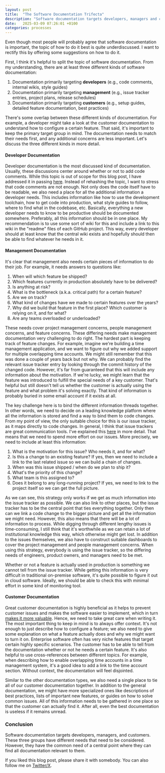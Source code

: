 ```yaml
---
layout: post
title:  "The Software Documentation Trifecta"
description: "Software documentation targets developers, managers and customers. This blog post explains how to craft helpful software documentation for all three groups."
date:   2025-03-09 07:26:01 +0100
categories: processes
---
```

Even though most people will probably agree that software documentation is important, the topic of how to do it best is quite underdiscussed. I want to rectify this by offering some suggestions on how to do it. 

First, I think it's helpful to split the topic of software documentation. From my understanding, there are at least three different kinds of software documentation:
1. Documentation primarily targeting **developers** (e.g., code comments, internal wikis, style guides)
2. Documentation primarily targeting **management** (e.g., issue tracker entries, project plans, release schedules)
3. Documentation primarily targeting **customers** (e.g., setup guides, detailed feature documentation, best practices)

There's some overlap between these different kinds of documentation. For example, a developer might take a look at the customer documentation to understand how to configure a certain feature. That said, it's important to keep the primary target group in mind. The documentation needs to match their needs first, and any additional concerns are less important. Let's discuss the three different kinds in more detail.

#### Developer Documentation
Developer documentation is the most discussed kind of documentation. Usually, these discussions center around whether or not to add code comments. While this topic is out of scope for this blog post, I have addressed it in passing [here](https://thinkingsideways.net/code/clean-code.html). Instead of rehashing the topic, I want to stress that code comments are not enough. Not only does the code itself have to be readable, we also need a place for all the additional information a developer needs. This includes information like how to use the development toolchain, how to get code into production, what style guides to follow, where to find what in the codebase, etc. Basically, everything a new developer needs to know to be productive should be documented somewhere. Preferably, all this information should be in one place. My recommendation is to use some sort of wiki for this and include a link to this wiki in the "readme" files of each GitHub project. This way, every developer should at least know that the central wiki exists and hopefully should then be able to find whatever he needs in it.

#### Management Documentation
It's clear that management also needs certain pieces of information to do their job. For example, it needs answers to questions like:
1. When will which feature be shipped?
2. Which features currently in production absolutely have to be delivered?
3. Is anything at risk?
4. What is the bottleneck (a.k.a. critical path) for a certain feature?
5. Are we on track?
6. What kind of changes have we made to certain features over the years?
7. Why did we build that feature in the first place? Which customer is relying on it, and for what?
8. Are any teams overloaded or underloaded?

These needs cover project management concerns, people management concerns, and feature concerns. These differing needs make management documentation very challenging to do right. The hardest part is keeping track of feature changes. For example, imagine we're building a time management application, and we want to figure out why we added support for multiple overlapping time accounts. We might still remember that this was done a couple of years back but not why. We can probably find the relevant issue tracker entry by looking through the commit history of the changed code. However, it's far from guaranteed that this will include any information about the motivation. If we're lucky, we might learn that the feature was introduced to fulfill the special needs of a key customer. That's helpful but still doesn't tell us whether the customer is actually using the feature and what problem it's solving exactly. That kind of information is probably buried in some email account if it exists at all.

The key challenge here is to bind the different information threads together. In other words, we need to decide on a leading knowledge platform where all the information is stored and find a way to bind them to code changes. From my point of view, the only suitable choice for this is our issue tracker, as it maps directly to code changes. In general, I think that issue trackers are great communication tools. I've explained this [here](https://thinkingsideways.net/processes/issue-tracker.html) in more detail. That means that we need to spend more effort on our issues. More precisely, we need to include at least this information:
1. What is the motivation for this issue? Who needs it, and for what?
2. Is this a change to an existing feature? If yes, then we need to include a link to the last related issue so we can build a chain of changes.
3. When was this issue shipped / when do we plan to ship it?
4. What's the priority of this change?
5. What team is this assigned to?
6. Does it belong to any long-running project? If yes, we need to link to the project itself so we can get the full picture.

As we can see, this strategy only works if we get as much information into the issue tracker as possible. We can also link to other places, but the issue tracker has to be the central point that ties everything together. Only then can we link a code change to the bigger picture and get all the information we might need. However, this also means that there will be a lot of information to process. While digging through different lengthy issues is time-consuming, I still think that it's worthwhile as we can retain a lot of institutional knowledge this way, which otherwise might get lost. In addition to the issues themselves, we also have to construct suitable dashboards to cover the project management and people management concerns. When using this strategy, everybody is using the issue tracker, so the differing needs of engineers, product owners, and managers need to be met.

Whether or not a feature is actually used in production is something we cannot tell from the issue tracker. While getting this information is very difficult in traditional on-premise software, it's quite possible to figure it out in cloud software. Ideally, we should be able to check this with minimal effort in some kind of monitoring tool.

#### Customer Documentation
Great customer documentation is highly beneficial as it helps to prevent customer issues and makes the software easier to implement, which in turn [makes it more valuable](https://thinkingsideways.net/product/design/easy-implementations.html). Hence, we need to take great care when writing it. The most important thing to keep in mind is to always offer context. It's not enough to just describe how to configure a feature; we also need to give some explanation on what a feature actually does and why we might want to turn it on. Enterprise software often has very niche features that target certain highly specific scenarios. The customer has to be able to tell from the documentation whether or not he needs a certain feature. It's also helpful to use cross-references between different topics. For example, when describing how to enable overlapping time accounts in a time management system, it's a good idea to add a link to the time account section. Without context, the documentation will feel disjointed. 

Similar to the other documentation types, we also need a single place to tie all of our customer documentation together. In addition to the general documentation, we might have more specialized ones like descriptions of best practices, lists of important new features, or guides on how to solve common issues. All of this information needs to be gathered in one place so that the customer can actually find it. After all, even the best documentation is useless if it remains unread.

### Conclusion
Software documentation targets developers, managers, and customers. These three groups have different needs that need to be considered. However, they have the common need of a central point where they can find all documentation relevant to them.

If you liked this blog post, please share it with somebody. You can also follow me on [Twitter/X](https://twitter.com/fxr256).